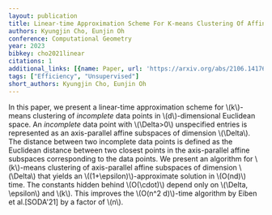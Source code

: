 ```yaml
---
layout: publication
title: Linear-time Approximation Scheme For K-means Clustering Of Affine Subspaces
authors: Kyungjin Cho, Eunjin Oh
conference: Computational Geometry
year: 2023
bibkey: cho2021linear
citations: 1
additional_links: [{name: Paper, url: 'https://arxiv.org/abs/2106.14176'}]
tags: ["Efficiency", "Unsupervised"]
short_authors: Kyungjin Cho, Eunjin Oh
---
```

In this paper, we present a linear-time approximation scheme for \\(k\\)-means
clustering of *incomplete* data points in \\(d\\)-dimensional Euclidean space.
An *incomplete* data point with \\(\Delta>0\\) unspecified entries is
represented as an axis-parallel affine subspaces of dimension \\(\Delta\\). The
distance between two incomplete data points is defined as the Euclidean
distance between two closest points in the axis-parallel affine subspaces
corresponding to the data points. We present an algorithm for \\(k\\)-means
clustering of axis-parallel affine subspaces of dimension \\(\Delta\\) that yields
an \\((1+\epsilon)\\)-approximate solution in \\(O(nd)\\) time. The constants hidden
behind \\(O(\cdot)\\) depend only on \\(\Delta, \epsilon\\) and \\(k\\). This improves the
\\(O(n^2 d)\\)-time algorithm by Eiben et al.[SODA'21] by a factor of \\(n\\).
